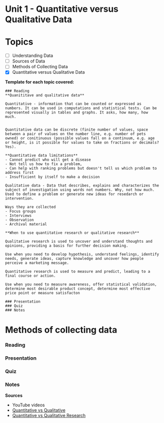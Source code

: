 # Unit 1 - Quantitative versus Qualitative Data

# Topics
- [ ] Understanding Data
- [ ] Sources of Data
- [ ] Methods of Collecting Data
- [x] Quantitative versus Qualitative Data
   
**Template for each topic covered:**
```
### Reading
**Quanititave and qualitative data**

Quantitative - information that can be counted or expressed as numbers. It can be used in computations and statistical tests. Can be represented visually in tables and graphs. It asks, how many, how much.


Quantitative data can be discrete (finite number of values, space between a pair of values on the number line, e.g. number of pets owned) or conitinuous (possible values fall on a continuum, e.g. age or height, is it possible for values to take on fractions or decimals? Yes). 

**Quantitative data limitations**
- Cannot predict who will get a disease
- Not tell us how to fix a problem,
- Can help with ranking problems but doesn't tell us which problem to address first
- Insufficient by itself to make a decision

Qualitative data - Data that describes, explains and characterizes the subject of investigation using words not numbers. Why, not how much. Used to define a problem or generate new ideas for resedarch or intervention. 

Ways they are collected
- Focus groups
- Interviews
- Observation
- Archival material

**When to use quantitative research or qualitative research**

Qualitative research is used to uncover and understand thoughts and opinions, providing a basis for further decision making. 

Use when you need to develop hypothesis, understand feelings, identify needs, generate ideas, capture knowledge and uncover how people perceive a marketing message.

Quantitative research is used to measure and predict, leading to a final course or action. 

Use when you need to measure awareness, offer statistical validation, determine most desirable product concept, determine most effective price point or measure satisfacton

### Presentation
### Quiz
### Notes
```
# Methods of collecting data
### Reading
### Presentation
### Quiz
### Notes

**Sources**
- YouTube videos 
- [Quantitative vs Qualitative](https://www.youtube.com/watch?v=EcKrT_IegoU)
- [Quantitative vs Qualitative Research](https://youtu.be/638W_s5tRq8)


 